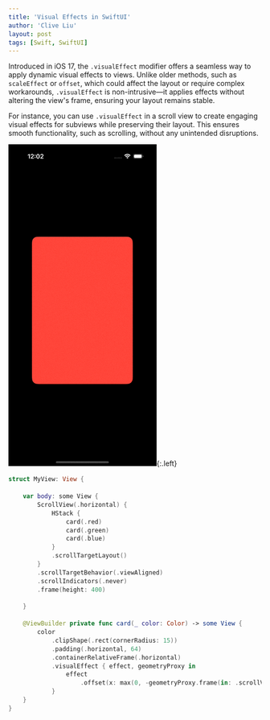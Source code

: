 ```yaml
---
title: 'Visual Effects in SwiftUI'
author: 'Clive Liu'
layout: post
tags: [Swift, SwiftUI]
---
```


Introduced in iOS 17, the `.visualEffect` modifier offers a seamless way to apply dynamic visual effects to views. Unlike older methods, such as `scaleEffect` or `offset`, which could affect the layout or require complex workarounds, `.visualEffect` is non-intrusive—it applies effects without altering the view's frame, ensuring your layout remains stable.  

For instance, you can use `.visualEffect` in a scroll view to create engaging visual effects for subviews while preserving their layout. This ensures smooth functionality, such as scrolling, without any unintended disruptions.

![](../assets/2025/03/visual-effects-in-swiftui/visual-effect.gif){:.left}

```swift
struct MyView: View {

    var body: some View {
        ScrollView(.horizontal) {
            HStack {
                card(.red)
                card(.green)
                card(.blue)
            }
            .scrollTargetLayout()
        }
        .scrollTargetBehavior(.viewAligned)
        .scrollIndicators(.never)
        .frame(height: 400)

    }

    @ViewBuilder private func card(_ color: Color) -> some View {
        color
            .clipShape(.rect(cornerRadius: 15))
            .padding(.horizontal, 64)
            .containerRelativeFrame(.horizontal)
            .visualEffect { effect, geometryProxy in
                effect
                    .offset(x: max(0, -geometryProxy.frame(in: .scrollView(axis: .horizontal)).minX))
            }
    }
}
```
